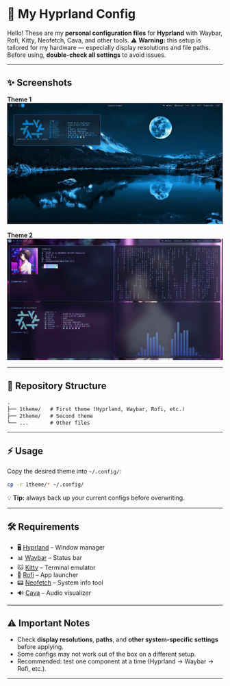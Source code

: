 # 🌌 My Hyprland Config

Hello! These are my **personal configuration files** for **Hyprland** with Waybar, Rofi, Kitty, Neofetch, Cava, and other tools.
⚠️ **Warning:** this setup is tailored for my hardware — especially display resolutions and file paths.
Before using, **double-check all settings** to avoid issues.

---

## ✨ Screenshots

**Theme 1**
![Screenshot1](Screenshot1.png)

**Theme 2**
![Screenshot2](Screenshot2.jpg)

---

## 📁 Repository Structure

```
.
├── 1theme/   # First theme (Hyprland, Waybar, Rofi, etc.)
├── 2theme/   # Second theme
└── ...       # Other files
```

---

## ⚡ Usage

Copy the desired theme into `~/.config/`:

```bash
cp -r 1theme/* ~/.config/
```

💡 **Tip:** always back up your current configs before overwriting.

---

## 🛠 Requirements

* 🖥 [Hyprland](https://hyprland.org) – Window manager
* 📊 [Waybar](https://github.com/Alexays/Waybar) – Status bar
* 🐱 [Kitty](https://sw.kovidgoyal.net/kitty/) – Terminal emulator
* 🎨 [Rofi](https://github.com/davatorium/rofi) – App launcher
* 📟 [Neofetch](https://github.com/dylanaraps/neofetch) – System info tool
* 🔊 [Cava](https://github.com/karlstav/cava) – Audio visualizer

---

## ⚠ Important Notes

* Check **display resolutions**, **paths**, and **other system-specific settings** before applying.
* Some configs may not work out of the box on a different setup.
* Recommended: test one component at a time (Hyprland → Waybar → Rofi, etc.).

---
